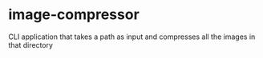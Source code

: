# image-compressor
CLI application that takes a path as input and compresses all the images in that directory
